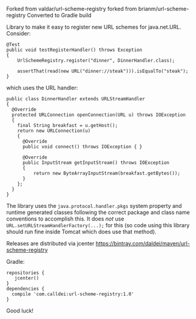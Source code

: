 Forked from valdar/url-scheme-registry forked from brianm/url-scheme-registry
Converted to Gradle build

Library to make it easy to register new URL schemes for java.net.URL.
Consider:

    @Test
    public void testRegisterHandler() throws Exception
    {
        UrlSchemeRegistry.register("dinner", DinnerHandler.class);

        assertThat(read(new URL("dinner://steak"))).isEqualTo("steak");
    }

which uses the URL handler:

    public class DinnerHandler extends URLStreamHandler
    {
      @Override
      protected URLConnection openConnection(URL u) throws IOException
      {
        final String breakfast = u.getHost();
        return new URLConnection(u)
        {
          @Override
          public void connect() throws IOException { }

          @Override
          public InputStream getInputStream() throws IOException
          {
              return new ByteArrayInputStream(breakfast.getBytes());
          }
        };
      }
    }

The library uses the <code>java.protocol.handler.pkgs</code> system
property and runtime generated classes following the correct package
and class name conventions to accomplish this. It does *not* use
<code>URL.setURLStreamHandlerFactory(...);</code> for this (so code
using this library should run fine inside Tomcat which does use that
method).

Releases are distributed via jcenter https://bintray.com/daldei/maven/url-scheme-registry

Gradle:

    repositories {
       jcenter()
    }
    dependencies {
      compile 'com.calldei:url-scheme-registry:1.0'
    }

Good luck!

